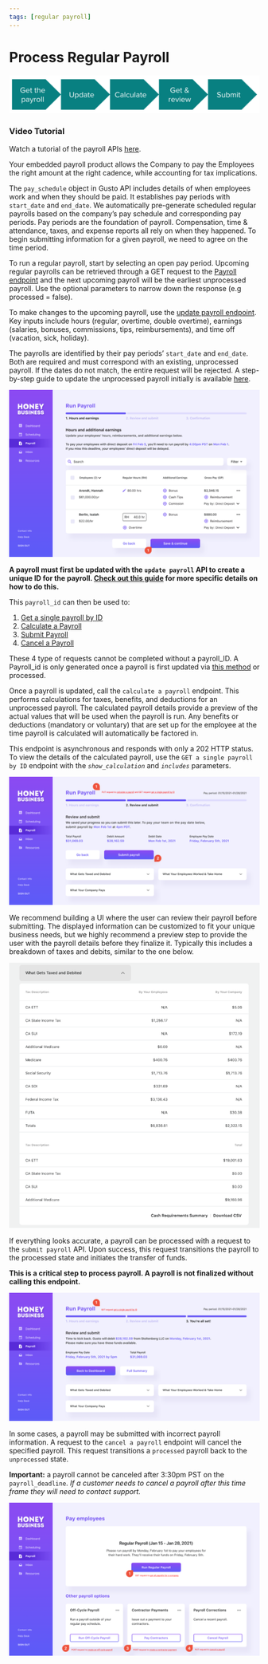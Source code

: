 ```yaml
---
tags: [regular payroll]
---
```


# Process Regular Payroll

![](../../assets/images/payroll-flow.png)

### Video Tutorial

Watch a tutorial of the payroll APIs [here](https://www.loom.com/share/1449cd1c5c5049b7a2084e7d42fcccbd).

Your embedded payroll product allows the Company to pay the Employees the right amount at the right cadence, while accounting for tax implications.

The `pay_schedule` object in Gusto API includes details of when employees work and when they should be paid. It establishes pay periods with `start_date` and `end_date`. We automatically pre-generate scheduled regular payrolls based on the company’s pay schedule and corresponding pay periods. Pay periods are the foundation of payroll. Compensation, time & attendance, taxes, and expense reports all rely on when they happened. To begin submitting information for a given payroll, we need to agree on the time period.

To run a regular payroll, start by selecting an open pay period. Upcoming regular payrolls can be retrieved through a GET request to the [Payroll endpoint](https://docs.gusto.com/docs/api/reference/Gusto-API.v1.yaml/paths/~1v1~1companies~1%7Bcompany_id%7D~1payrolls/get) and the next upcoming payroll will be the earliest unprocessed payroll. Use the optional parameters to narrow down the response (e.g processed = false).

To make changes to the upcoming payroll, use the [update payroll endpoint](https://docs.gusto.com/docs/api/reference/Gusto-API.v1.yaml/paths/~1v1~1companies~1%7Bcompany_id%7D~1payrolls~1%7Bpay_period_start_date%7D~1%7Bpay_period_end_date%7D/put). Key inputs include hours (regular, overtime, double overtime), earnings (salaries, bonuses, commissions, tips, reimbursements), and time off (vacation, sick, holiday).

The payrolls are identified by their pay periods’ `start_date` and `end_date`. Both are required and must correspond with an existing, unprocessed payroll. If the dates do not match, the entire request will be rejected. A step-by-step guide to update the unprocessed payroll initially is available [here](https://docs.gusto.com/docs/api/docs/guides/Updating%20Payrolls.md).

![](../../assets/images/GEP02.png)


**A payroll must first be updated with the `update payroll` API to create a unique ID for the payroll. [Check out this guide](https://docs.gusto.com/docs/api/ZG9jOjUyNzMzNjU-updating-payrolls) for more specific details on how to do this.**

This `payroll_id` can then be used to:
1. [Get a single payroll by ID](https://gusto.stoplight.io/docs/api/b3A6MTQ3MTExMjc-get-a-single-payroll)
2. [Calculate a Payroll](https://docs.gusto.com/docs/api/reference/Gusto-API.v1.yaml/paths/~1v1~1companies~1%7Bcompany_id%7D~1payrolls~1%7Bpayroll_id%7D~1calculate/put)
3. [Submit Payroll](https://docs.gusto.com/docs/api/reference/Gusto-API.v1.yaml/paths/~1v1~1companies~1%7Bcompany_id%7D~1payrolls~1%7Bpayroll_Id%7D~1submit/put)
4. [Cancel a Payroll](https://docs.gusto.com/docs/api/reference/Gusto-API.v1.yaml/paths/~1v1~1companies~1%7Bcompany_id%7D~1payrolls~1%7Bpayroll_id%7D~1cancel/put)

These 4 type of requests cannot be completed without a payroll_ID. A Payroll_id is only generated once a payroll is first updated via [this method](https://docs.gusto.com/docs/api/ZG9jOjUyNzMzNjU-updating-payrolls) or processed.

Once a payroll is updated, call the `calculate a payroll` endpoint. This performs calculations for taxes, benefits, and deductions for an unprocessed payroll. The calculated payroll details provide a preview of the actual values that will be used when the payroll is run. Any benefits or deductions (mandatory or voluntary) that are set up for the employee at the time payroll is calculated will automatically be factored in.

This endpoint is asynchronous and responds with only a 202 HTTP status. To view the details of the calculated payroll, use the `GET a single payroll by ID` endpoint with the *`show_calculation`* and *`includes`* parameters.

![](../../assets/images/GEP03.png)

We recommend building a UI where the user can review their payroll before submitting. The displayed information can be customized to fit your unique business needs, but we highly recommend a preview step to provide the user with the payroll details before they finalize it. Typically this includes a breakdown of taxes and debits, similar to the one below. 

![](../../assets/images/preview.png)

If everything looks accurate, a payroll can be processed with a request to the `submit payroll` API. Upon success, this request transitions the payroll to the processed state and initiates the transfer of funds. 

**This is a critical step to process payroll. A payroll is not finalized without calling this endpoint.**

![](../../assets/images/GEP04.png)

In some cases, a payroll may be submitted with incorrect payroll information. A request to the `cancel a payroll` endpoint will cancel the specified payroll. This request transitions a `processed` payroll back to the `unprocessed` state. 

**Important:** a payroll cannot be canceled after 3:30pm PST on the `payroll_deadline`. *If a customer needs to cancel a payroll after this time frame they will need to contact support.*

![](../../assets/images/GEP05.png)